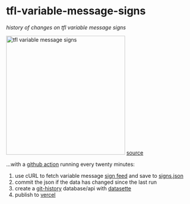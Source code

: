 # tfl-variable-message-signs
_history of changes on tfl variable message signs_

<a href ="https://techforum.tfl.gov.uk/t/roadside-variable-message-signs-missing/1527"><img width="320" alt="tfl variable message signs" src="https://user-images.githubusercontent.com/92937667/151007266-65f861e8-f3f4-481d-bf0f-6b06835a941b.jpg"></a>
[source](https://techforum.tfl.gov.uk/t/roadside-variable-message-signs-missing/1527/2)

...with a [github action](./.github/workflows/main.yml) running every twenty minutes:

1. use cURL to fetch variable message [sign feed](https://api.tfl.gov.uk/Place/Type/VariableMessageSign) and save to [signs.json](./signs.json)
2. commit the json if the data has changed since the last run
3. create a [git-history](https://github.com/simonw/git-history) database/api with [datasette](https://datasette.io) 
4. publish to [vercel](https://lewisham-tfl-roadside-signs-history.vercel.app/tfl-roadside-signs-history)
